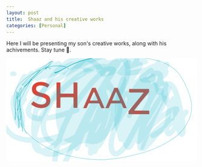 ```yaml
---
layout: post
title:  Shaaz and his creative works
categories: [Personal]
---
```


Here I will be presenting my son's creative works, along with his achivements. Stay tune 🧒.

![avatar](https://github.com/mohsinaav/mohsinaav.github.io/blob/master/assets/images/shaaz_avatar.png)
